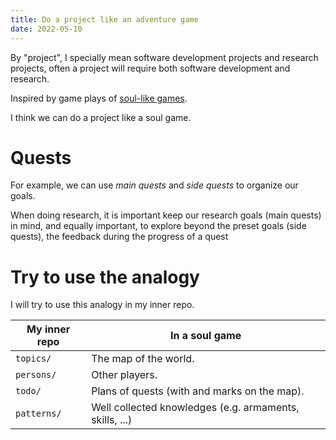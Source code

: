```yaml
---
title: Do a project like an adventure game
date: 2022-05-10
---
```


By "project", I specially mean software development projects and research projects,
often a project will require both software development and research.

Inspired by game plays of [soul-like games](https://en.wikipedia.org/wiki/Dark_Souls).

I think we can do a project like a soul game.

# Quests

For example, we can use _main quests_ and _side quests_ to organize our goals.

When doing research, it is important keep our research goals (main quests) in mind,
and equally important, to explore beyond the preset goals (side quests),
the feedback during the progress of a quest

# Try to use the analogy

I will try to use this analogy in my inner repo.

| My inner repo | In a soul game                                          |
| ------------- | ------------------------------------------------------- |
| `topics/`     | The map of the world.                                   |
| `persons/`    | Other players.                                          |
| `todo/`       | Plans of quests (with and marks on the map).            |
| `patterns/`   | Well collected knowledges (e.g. armaments, skills, ...) |
